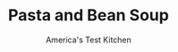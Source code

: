 ---
layout: ../../layouts/MarkdownPostLayout.astro
title: Pasta and Bean Soup
author: America's Test Kitchen
pubDate: 2023-03-15
description: "Speeding up traditional past and bean soups, canned beans and store-bought broth result in dull, bland, watery, or greasy soups. We wanted an easy soup that tasted just as good as traditional recipes."
image_url: https://res.cloudinary.com/hksqkdlah/image/upload/ar_1:1,c_fill,dpr_2.0,f_auto,fl_lossy.progressive.strip_profile,g_faces:auto,q_auto:low,w_344/6636_sfs-pasta-and-bean-soup-279576
tags: ["Main Courses","Beans","Pork","Soups"]
calories: 3391
protein: 24
carbohydrates: 42
fats: 
fiber: 7
ingredients: ["2 , (16-ounce) can cannellini beans, drained and rinsed","4 cups, low-sodium chicken broth","8 ounces, hot Italian sausage (about 2 links), castings removed (see note)","2 tablespoons, extra-virgin olive oil","2 , onions, chopped fine","4 , garlic cloves, minced","1 teaspoon, finely chopped fresh rosemary","1 , (14.5-ounce) can diced tomatoes","1 cup, ditalini pasta or other small pasta shape",", Salt and pepper","1/2 cup, finely chopped fresh basil","1 cup, grated Parmesan cheese"]
serves: 8
time: "55 minutes"
instructions: ["Puree half of beans and 2 cups broth in food processor or blender until smooth; set aside. Cook sausage in large pot over medium-high heat, breaking up pieces with wooden spoon, until no longer pink, about 5 minutes. Drain sausage on paper towel-lined plate.","Add oil and onions to fat in pot and cook until softened, about 10 minutes. Add garlic and rosemary and cook until fragrant, about 30 seconds. Add tomatoes, remaining whole beans, remaining broth, pureed bean mixture, cooked sausage, 1 teaspoon salt, and 1/2 teaspoon pepper. Bring to boil, then reduce heat to low and simmer until tomatoes and onions are very soft, about 15 minutes.","About 10 minutes before soup is done, bring 2 quarts water to boil in large saucepan. Add 1 teaspoon salt and pasta and cook until al dente. Drain pasta, then add to soup. Stir in basil and Parmesan and season with salt and pepper. Serve.","Make Ahead: Soup can be refrigerated for 3 days, but do not add pasta. Store pasta and soup in separate containers and combine just prior to serving."]
nutrition: ["906 mg Potassium","355 mg Phosphorus","350 mg Calcium","4 mg Iron","89 mg Magnesium","892 mg Sodium","2 mg Zinc","18 g Fat","3 mg Niacin (B3)","8 g Monounsaturated","2 g Polyunsaturated","10 mg Vitamin C","34 mg Cholesterol","7 g Saturated","7 g Fiber","91 µg Folate (food)","3 g Sugars","15 µg Vitamin K","294 g Water","42 g Carbs","91 µg Folate equivalent (total)","24 g Protein","1 mg Vitamin E","54 µg Vitamin A","423 kcal Energy","3391 calories"]
notes: "If you cannot find hot Italian sausage, use the sweet variety and add 1/4 teaspoon red pepper flakes to the soup along with the garlic and rosemary in step 2. Serve with extra Parmesan cheese and a drizzle of extra-virgin olive oil, if desired."
---